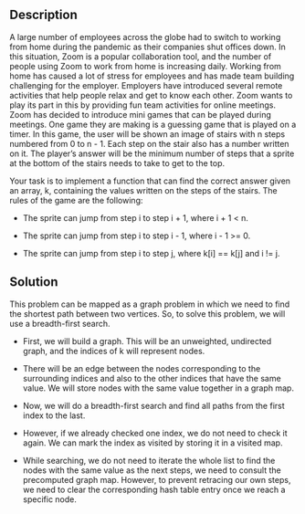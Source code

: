 ## Description

A large number of employees across the globe had to switch to working from home during the pandemic as their companies shut offices down. In this situation, Zoom is a popular collaboration tool, and the number of people using Zoom to work from home is increasing daily. Working from home has caused a lot of stress for employees and has made team building challenging for the employer. Employers have introduced several remote activities that help people relax and get to know each other. Zoom wants to play its part in this by providing fun team activities for online meetings. Zoom has decided to introduce mini games that can be played during meetings. One game they are making is a guessing game that is played on a timer. In this game, the user will be shown an image of stairs with n steps numbered from 0 to n - 1. Each step on the stair also has a number written on it. The player’s answer will be the minimum number of steps that a sprite at the bottom of the stairs needs to take to get to the top.

Your task is to implement a function that can find the correct answer given an array, k, containing the values written on the steps of the stairs. The rules of the game are the following:

* The sprite can jump from step i to step i + 1, where i + 1 < n.

* The sprite can jump from step i to step i - 1, where i - 1 >= 0.

* The sprite can jump from step i to step j, where k[i] == k[j] and i != j.

## Solution

This problem can be mapped as a graph problem in which we need to find the shortest path between two vertices. So, to solve this problem, we will use a breadth-first search.

* First, we will build a graph. This will be an unweighted, undirected graph, and the indices of k will represent nodes.

* There will be an edge between the nodes corresponding to the surrounding indices and also to the other indices that have the same value. We will store nodes with the same value together in a graph map.

* Now, we will do a breadth-first search and find all paths from the first index to the last.

* However, if we already checked one index, we do not need to check it again. We can mark the index as visited by storing it in a visited map.

* While searching, we do not need to iterate the whole list to find the nodes with the same value as the next steps, we need to consult the precomputed graph map. However, to prevent retracing our own steps, we need to clear the corresponding hash table entry once we reach a specific node.





